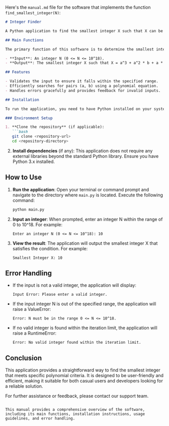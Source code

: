 Here's the `manual.md` file for the software that implements the function `find_smallest_integer(N)`:

```markdown
# Integer Finder

A Python application to find the smallest integer X such that X can be expressed in the form of a polynomial involving non-negative integers a and b.

## Main Functions

The primary function of this software is to determine the smallest integer X for a given integer N, where:

- **Input**: An integer N (0 <= N <= 10^18).
- **Output**: The smallest integer X such that X = a^3 + a^2 * b + a * b^2 + b^3 for non-negative integers a and b.

## Features

- Validates the input to ensure it falls within the specified range.
- Efficiently searches for pairs (a, b) using a polynomial equation.
- Handles errors gracefully and provides feedback for invalid inputs.

## Installation

To run the application, you need to have Python installed on your system. You can download Python from [python.org](https://www.python.org/downloads/).

### Environment Setup

1. **Clone the repository** (if applicable):
   ```bash
   git clone <repository-url>
   cd <repository-directory>
   ```

2. **Install dependencies** (if any):
   This application does not require any external libraries beyond the standard Python library. Ensure you have Python 3.x installed.

## How to Use

1. **Run the application**:
   Open your terminal or command prompt and navigate to the directory where `main.py` is located. Execute the following command:
   ```bash
   python main.py
   ```

2. **Input an integer**:
   When prompted, enter an integer N within the range of 0 to 10^18. For example:
   ```
   Enter an integer N (0 <= N <= 10^18): 10
   ```

3. **View the result**:
   The application will output the smallest integer X that satisfies the condition. For example:
   ```
   Smallest Integer X: 10
   ```

## Error Handling

- If the input is not a valid integer, the application will display:
  ```
  Input Error: Please enter a valid integer.
  ```

- If the input integer N is out of the specified range, the application will raise a ValueError:
  ```
  Error: N must be in the range 0 <= N <= 10^18.
  ```

- If no valid integer is found within the iteration limit, the application will raise a RuntimeError:
  ```
  Error: No valid integer found within the iteration limit.
  ```

## Conclusion

This application provides a straightforward way to find the smallest integer that meets specific polynomial criteria. It is designed to be user-friendly and efficient, making it suitable for both casual users and developers looking for a reliable solution.

For further assistance or feedback, please contact our support team.
```

This manual provides a comprehensive overview of the software, including its main functions, installation instructions, usage guidelines, and error handling.